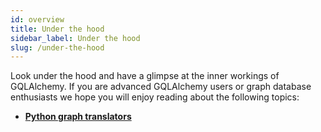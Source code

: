 ```yaml
---
id: overview
title: Under the hood
sidebar_label: Under the hood
slug: /under-the-hood
---
```


Look under the hood and have a glimpse at the inner workings of GQLAlchemy. If you
are advanced GQLAlchemy users or graph database enthusiasts we hope you will
enjoy reading about the following topics:

  * [**Python graph translators**](python-graph-translators.md)
